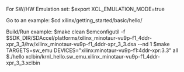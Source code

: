 For SW/HW Emulation set:
$export XCL_EMULATION_MODE=true

Go to an example:
$cd xilinx/getting_started/basic/hello/

Build/Run example:
$make clean
$emconfigutil -f $SDK_DIR/SDAccel/platforms/xilinx_minotaur-vu9p-f1_4ddr-xpr_3_3/hw/xilinx_minotaur-vu9p-f1_4ddr-xpr_3_3.dsa --nd 1
$make TARGETS=sw_emu DEVICES="xilinx:minotaur-vu9p-f1:4ddr-xpr:3.3" all
$./hello xclbin/krnl_hello.sw_emu.xilinx_minotaur-vu9p-f1_4ddr-xpr_3_3.xclbin 
